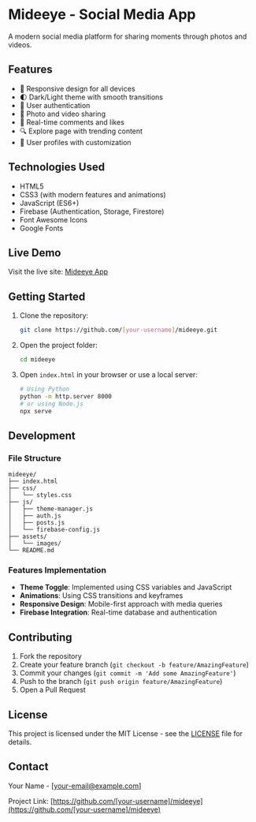 # Mideeye - Social Media App

A modern social media platform for sharing moments through photos and videos.

## Features

- 📱 Responsive design for all devices
- 🌓 Dark/Light theme with smooth transitions
- 🔐 User authentication
- 📸 Photo and video sharing
- 💬 Real-time comments and likes
- 🔍 Explore page with trending content
- 👤 User profiles with customization

## Technologies Used

- HTML5
- CSS3 (with modern features and animations)
- JavaScript (ES6+)
- Firebase (Authentication, Storage, Firestore)
- Font Awesome Icons
- Google Fonts

## Live Demo

Visit the live site: [Mideeye App](https://[your-username].github.io/mideeye/)

## Getting Started

1. Clone the repository:
   ```bash
   git clone https://github.com/[your-username]/mideeye.git
   ```

2. Open the project folder:
   ```bash
   cd mideeye
   ```

3. Open `index.html` in your browser or use a local server:
   ```bash
   # Using Python
   python -m http.server 8000
   # or using Node.js
   npx serve
   ```

## Development

### File Structure

```
mideeye/
├── index.html
├── css/
│   └── styles.css
├── js/
│   ├── theme-manager.js
│   ├── auth.js
│   ├── posts.js
│   └── firebase-config.js
├── assets/
│   └── images/
└── README.md
```

### Features Implementation

- **Theme Toggle**: Implemented using CSS variables and JavaScript
- **Animations**: Using CSS transitions and keyframes
- **Responsive Design**: Mobile-first approach with media queries
- **Firebase Integration**: Real-time database and authentication

## Contributing

1. Fork the repository
2. Create your feature branch (`git checkout -b feature/AmazingFeature`)
3. Commit your changes (`git commit -m 'Add some AmazingFeature'`)
4. Push to the branch (`git push origin feature/AmazingFeature`)
5. Open a Pull Request

## License

This project is licensed under the MIT License - see the [LICENSE](LICENSE) file for details.

## Contact

Your Name - [your-email@example.com]

Project Link: [https://github.com/[your-username]/mideeye](https://github.com/[your-username]/mideeye) 